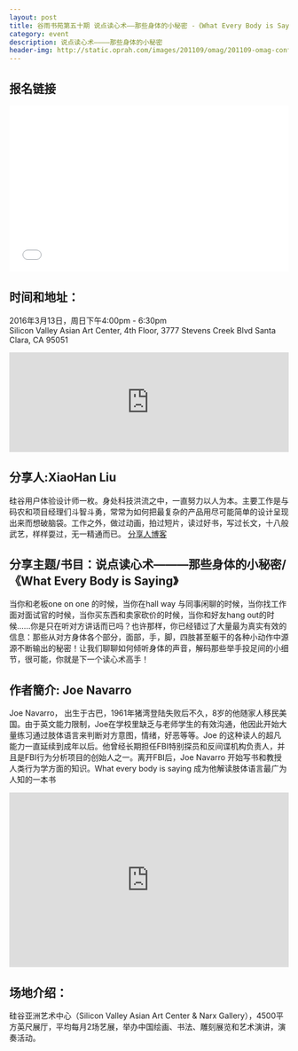 ```yaml
---
layout: post
title: 谷雨书苑第五十期 说点读心术——那些身体的小秘密 -《What Every Body is Saying》-Xiaohan Liu
category: event
description: 说点读心术————那些身体的小秘密
header-img: http://static.oprah.com/images/201109/omag/201109-omag-confidence-600x411.jpg
---
```


## 报名链接
<div style="width:100%; text-align:left;" ><iframe  src="//eventbrite.com/tickets-external?eid=22749815310&ref=etckt" frameborder="0" height="300" width="100%" vspace="0" hspace="0" marginheight="5" marginwidth="5" scrolling="auto" allowtransparency="true"></iframe></div>

## 时间和地址：

2016年3月13日，周日下午4:00pm - 6:30pm  
Silicon Valley Asian Art Center, 4th Floor, 3777 Stevens Creek Blvd Santa Clara, CA 95051

<iframe width="100%" height="180" frameborder="0" style="border:0"
src="https://www.google.com/maps/embed/v1/place?q=3777%20Stevens%20Creek%20Blvd%20Santa%20Clara%2C%20CA%2095054&key=AIzaSyBU8Fpde0IWAvSPYuvrpcjOHm_8scuCusk" allowfullscreen></iframe>

## 分享人:XiaoHan Liu
硅谷用户体验设计师一枚。身处科技洪流之中，一直努力以人为本。主要工作是与码农和项目经理们斗智斗勇，常常为如何把最复杂的产品用尽可能简单的设计呈现出来而想破脑袋。工作之外，做过动画，拍过短片，读过好书，写过长文，十八般武艺，样样耍过，无一精通而已。 [分享人博客](https://xiaokeaister.wordpress.com/)

## 分享主题/书目：说点读心术———那些身体的小秘密/《What Every Body is Saying》  
当你和老板one on one 的时候，当你在hall way 与同事闲聊的时候，当你找工作面对面试官的时候，当你买东西和卖家砍价的时候，当你和好友hang out的时候......你是只在听对方讲话而已吗？也许那样，你已经错过了大量最为真实有效的信息：那些从对方身体各个部分，面部，手，脚，四肢甚至躯干的各种小动作中源源不断输出的秘密！让我们聊聊如何倾听身体的声音，解码那些举手投足间的小细节，很可能，你就是下一个读心术高手！

## 作者簡介: Joe Navarro
Joe Navarro， 出生于古巴，1961年猪湾登陆失败后不久，8岁的他随家人移民美国。由于英文能力限制，Joe在学校里缺乏与老师学生的有效沟通，他因此开始大量练习通过肢体语言来判断对方意图，情绪，好恶等等。Joe 的这种读人的超凡能力一直延续到成年以后。他曾经长期担任FBI特别探员和反间谍机构负责人，并且是FBI行为分析项目的创始人之一。离开FBI后，Joe Navarro 开始写书和教授人类行为学方面的知识。What every body is saying 成为他解读肢体语言最广为人知的一本书

<iframe width="100%" height="315" src="https://www.youtube.com/embed/HRl0dvPRkSI" frameborder="0" allowfullscreen></iframe>

## 场地介绍：
硅谷亚洲艺术中心（Silicon Valley Asian Art Center & Narx Gallery），4500平方英尺展厅，平均每月2场艺展，举办中国绘画、书法、雕刻展览和艺术演讲，演奏活动。
 
